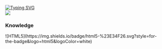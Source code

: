
[![Typing SVG](https://readme-typing-svg.herokuapp.com?font=&color=%23F7411F&size=30&lines=I'm+Ray+-+Web+Developer)](https://git.io/typing-svg)
<br>
<img src="https://i.pinimg.com/originals/54/f0/38/54f038b8664e1ab29b659d0e0d7aef23.gif">
<h3>Knowledge</h3>
![HTML5](https://img.shields.io/badge/html5-%23E34F26.svg?style=for-the-badge&logo=html5&logoColor=white)

